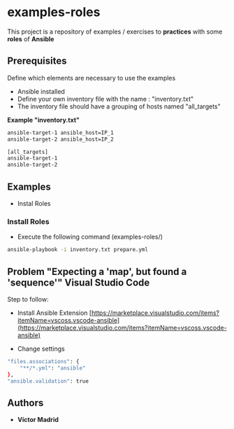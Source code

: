 # examples-roles

This project is a repository of examples / exercises to **practices** with some **roles** of **Ansible**





## Prerequisites

Define which elements are necessary to use the examples

* Ansible installed
* Define your own inventory file with the name : "inventory.txt"
* The inventory file should have a grouping of hosts named "all_targets"

**Example "inventory.txt"**

```bash
ansible-target-1 ansible_host=IP_1
ansible-target-2 ansible_host=IP_2

[all_targets]
ansible-target-1
ansible-target-2 
```





## Examples

* Instal Roles 


### Install Roles

* Execute the following command (examples-roles/)

```bash
ansible-playbook -i inventory.txt prepare.yml
```


## Problem "Expecting a 'map', but found a 'sequence'" Visual Studio Code

Step to follow:

* Install Ansible Extension [https://marketplace.visualstudio.com/items?itemName=vscoss.vscode-ansible](https://marketplace.visualstudio.com/items?itemName=vscoss.vscode-ansible)

* Change settings

```bash
"files.associations": {
    "**/*.yml": "ansible"
},
"ansible.validation": true
```








## Authors

* **Víctor Madrid**
